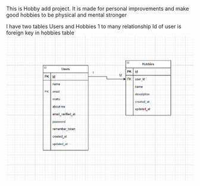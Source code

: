 This is Hobby add project. It is made for personal improvements and make good hobbies to be physical and mental stronger

I have two tables Users and Hobbies 
1 to many relationship
Id of user is foreign key in hobbies table
![alt text](ER.png)
